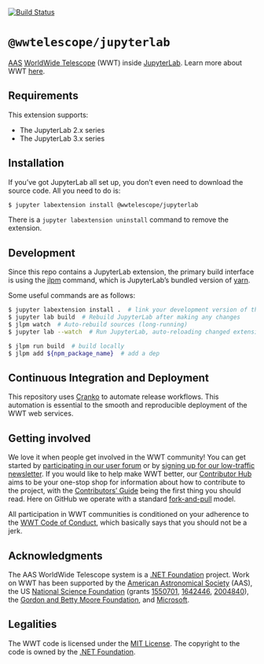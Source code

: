 [![Build Status](https://dev.azure.com/aasworldwidetelescope/WWT/_apis/build/status/WorldWideTelescope.wwt-jupyterlab?branchName=master)](https://dev.azure.com/aasworldwidetelescope/WWT/_build/latest?definitionId=24&branchName=master)

# `@wwtelescope/jupyterlab`

[AAS] [WorldWide Telescope][wwt-home] (WWT) inside [JupyterLab]. Learn more
about WWT [here][wwt-home].

[AAS]: https://aas.org/
[wwt-home]: https://worldwidetelescope.org/home/
[JupyterLab]: https://jupyterlab.readthedocs.io/


## Requirements

This extension supports:

- The JupyterLab 2.x series
- The JupyterLab 3.x series


## Installation

If you’ve got JupyterLab all set up, you don’t even need to download the source
code. All you need to do is:

```bash
$ jupyter labextension install @wwtelescope/jupyterlab
```

There is a `jupyter labextension uninstall` command to remove the extension.


## Development

Since this repo contains a JupyterLab extension, the primary build interface is
using the [jlpm] command, which is JupyterLab’s bundled version of [yarn].

[jlpm]: https://jupyterlab.readthedocs.io/en/stable/extension/extension_tutorial.html
[yarn]: https://yarnpkg.com/

Some useful commands are as follows:

```bash
$ jupyter labextension install .  # link your development version of the extension with JupyterLab
$ jupyter lab build  # Rebuild JupyterLab after making any changes
$ jlpm watch  # Auto-rebuild sources (long-running)
$ jupyter lab --watch  # Run JupyterLab, auto-reloading changed extensions (long-running)

$ jlpm run build  # build locally
$ jlpm add ${npm_package_name}  # add a dep
```


## Continuous Integration and Deployment

This repository uses [Cranko] to automate release workflows. This automation is
essential to the smooth and reproducible deployment of the WWT web services.

[Cranko]: https://pkgw.github.io/cranko/


## Getting involved

We love it when people get involved in the WWT community! You can get started
by [participating in our user forum] or by
[signing up for our low-traffic newsletter]. If you would like to help make
WWT better, our [Contributor Hub] aims to be your one-stop shop for
information about how to contribute to the project, with the
[Contributors’ Guide] being the first thing you should read. Here on GitHub we
operate with a standard [fork-and-pull] model.

[participating in our user forum]: https://wwt-forum.org/
[signing up for our low-traffic newsletter]: https://bit.ly/wwt-signup
[Contributor Hub]: https://worldwidetelescope.github.io/
[Contributors’ Guide]: https://worldwidetelescope.github.io/contributing/
[fork-and-pull]: https://help.github.com/en/articles/about-collaborative-development-models

All participation in WWT communities is conditioned on your adherence to the
[WWT Code of Conduct], which basically says that you should not be a jerk.

[WWT Code of Conduct]: https://worldwidetelescope.github.io/code-of-conduct/


## Acknowledgments

The AAS WorldWide Telescope system is a [.NET Foundation] project. Work on WWT
has been supported by the [American Astronomical Society] (AAS), the US
[National Science Foundation] (grants [1550701], [1642446], [2004840]), the [Gordon
and Betty Moore Foundation], and [Microsoft].

[American Astronomical Society]: https://aas.org/
[.NET Foundation]: https://dotnetfoundation.org/
[National Science Foundation]: https://www.nsf.gov/
[1550701]: https://www.nsf.gov/awardsearch/showAward?AWD_ID=1550701
[1642446]: https://www.nsf.gov/awardsearch/showAward?AWD_ID=1642446
[2004840]: https://www.nsf.gov/awardsearch/showAward?AWD_ID=2004840
[Gordon and Betty Moore Foundation]: https://www.moore.org/
[Microsoft]: https://www.microsoft.com/


## Legalities

The WWT code is licensed under the [MIT License]. The copyright to the code is
owned by the [.NET Foundation].

[MIT License]: https://opensource.org/licenses/MIT
